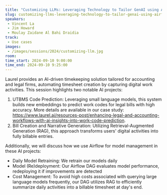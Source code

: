 ```yaml
---
title: "Customizing LLMs: Leveraging Technology to Tailor GenAI using Airflow"
slug: customizing-llms-leveraging-technology-to-tailor-genai-using-airflow
speakers:
 - Vincent La
 - Jim Howard
 - Moulay Zaidane Al Bahi Draidia
track:
 - Use cases
images:
 - /images/sessions/2024/customizing-llm.jpg 
room: 
time_start: 2024-09-10 9:00:00
time_end: 2024-09-10 9:25:00
---
```


Laurel provides an AI-driven timekeeping solution tailored for accounting and legal firms, automating timesheet creation by capturing digital work activities. This session highlights two notable AI projects:
1. UTBMS Code Prediction: Leveraging small language models, this system builds new embeddings to predict work codes for legal bills with high accuracy. More details are available in our case study: https://www.laurel.ai/resources-post/enhancing-legal-and-accounting-workflows-with-ai-insights-into-work-code-prediction.
2. Bill Creation and Narrative Generation: Utilizing Retrieval-Augmented Generation (RAG), this approach transforms users' digital activities into fully billable entries.

Additionally, we will discuss how we use Airflow for model management in these AI projects:
- Daily Model Retraining: We retrain our models daily
- Model (Re)deployment: Our Airflow DAG evaluates model performance, redeploying it if improvements are detected
- Cost Management: To avoid high costs associated with querying large language models frequently, our DAG utilizes RAG to efficiently summarize daily activities into a billable timesheet at day's end.  